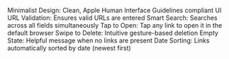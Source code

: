 Minimalist Design: Clean, Apple Human Interface Guidelines compliant UI
URL Validation: Ensures valid URLs are entered
Smart Search: Searches across all fields simultaneously
Tap to Open: Tap any link to open it in the default browser
Swipe to Delete: Intuitive gesture-based deletion
Empty State: Helpful message when no links are present
Date Sorting: Links automatically sorted by date (newest first)